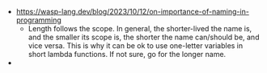 - https://wasp-lang.dev/blog/2023/10/12/on-importance-of-naming-in-programming
	- Length follows the scope. In general, the shorter-lived the name is, and the smaller its scope is, the shorter the name can/should be, and vice versa. This is why it can be ok to use one-letter variables in short lambda functions. If not sure, go for the longer name.
-
